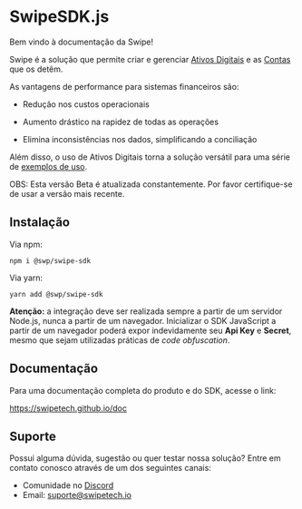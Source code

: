 # SwipeSDK.js

Bem vindo à documentação da Swipe!

Swipe é a solução que permite criar e gerenciar [Ativos Digitais](https://swipetech.github.io/doc/#ativo) e as [Contas](https://swipetech.github.io/doc/#conta) que os detêm. 

As vantagens de performance para sistemas financeiros são: 

- Redução nos custos operacionais 

- Aumento drástico na rapidez de todas as operações

- Elimina inconsistências nos dados, simplificando a conciliação

Além disso, o uso de Ativos Digitais torna a solução versátil para uma série de [exemplos de uso](https://swipetech.github.io/doc/#exemplos-de-uso).


OBS: Esta versão Beta é atualizada constantemente. Por favor certifique-se de usar a versão mais recente.

## Instalação

Via npm:

`npm i @swp/swipe-sdk`

Via yarn:

`yarn add @swp/swipe-sdk`

<b>Atenção:</b> a integração deve ser realizada sempre a partir de um servidor Node.js, nunca a partir de um navegador. Inicializar o SDK JavaScript a partir de um navegador poderá expor indevidamente seu <b>Api Key</b> e <b>Secret</b>, mesmo que sejam utilizadas práticas de <i>code obfuscation</i>.

## Documentação

Para uma documentação completa do produto e do SDK, acesse o link:

https://swipetech.github.io/doc


## Suporte

Possui alguma dúvida, sugestão ou quer testar nossa solução? Entre em contato conosco através de um dos seguintes canais:

* Comunidade no [Discord](https://discord.gg/hpvEFFj)
* Email: suporte@swipetech.io
